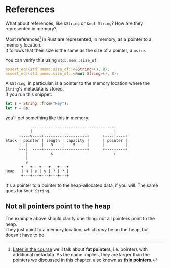# References

What about references, like `&String` or `&mut String`? How are they represented in memory?

Most references[^fat] in Rust are represented, in memory, as a pointer to a memory location.\
It follows that their size is the same as the size of a pointer, a `usize`.

You can verify this using `std::mem::size_of`:

```rust
assert_eq!(std::mem::size_of::<&String>(), 8);
assert_eq!(std::mem::size_of::<&mut String>(), 8);
```

A `&String`, in particular, is a pointer to the memory location where the `String`'s metadata is stored.\
If you run this snippet:

```rust
let s = String::from("Hey");
let r = &s;
```

you'll get something like this in memory:

```
           --------------------------------------
           |                                    |
      +----v----+--------+----------+      +----|----+
Stack | pointer | length | capacity |      | pointer |
      |  |      |   3    |    5     |      |         |
      +--|  ----+--------+----------+      +---------+
         |          s                           r
         |
         v
       +---+---+---+---+---+
Heap   | H | e | y | ? | ? |
       +---+---+---+---+---+
```

It's a pointer to a pointer to the heap-allocated data, if you will.
The same goes for `&mut String`.

## Not all pointers point to the heap

The example above should clarify one thing: not all pointers point to the heap.\
They just point to a memory location, which _may_ be on the heap, but doesn't have to be.

[^fat]: [Later in the course](../04_traits/06_str_slice.md) we'll talk about **fat pointers**,
i.e. pointers with additional metadata. As the name implies, they are larger than
the pointers we discussed in this chapter, also known as **thin pointers**.
